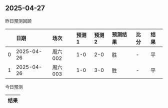 

 ## 2025-04-27

昨日预测回顾

|    | 日期         | 场次    | 预测1   | 预测2   | 预测结果   | 比分   | 结果   |
|---:|:-----------|:------|:------|:------|:-------|:-----|:-----|
|  0 | 2025-04-26 | 周六002 | 1-0   | 2-0   | 胜      | -    | 平    |
|  1 | 2025-04-26 | 周六003 | 1-0   | 3-0   | 胜      | -    | 平    |

今日预测

| 结果   |
|------|